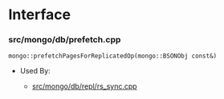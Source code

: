 
# Interface

### src/mongo/db/prefetch.cpp

<div></div>

    mongo::prefetchPagesForReplicatedOp(mongo::BSONObj const&)

- Used By:

    - [src/mongo/db/repl/rs\_sync.cpp](../../../replication)
